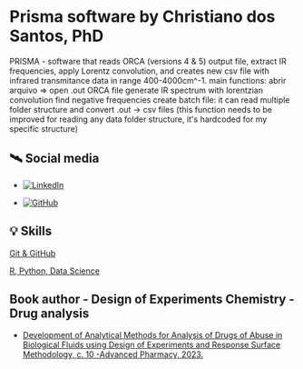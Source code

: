  # Prisma software by Christiano dos Santos, PhD

  PRISMA - software that reads ORCA (versions 4 & 5) output file, extract IR frequencies, apply Lorentz convolution, and creates new csv file with infrared transmitance data in range 400-4000cm^-1.
  main functions: abrir arquivo => open .out ORCA file
  generate IR spectrum with lorentzian convolution
  find negative frequencies
  create batch file: it can read multiple folder structure and  convert .out -> csv files (this function needs to be improved for reading any data folder structure, it's hardcoded for my specific structure)

## 🛰 Social media

- [![LinkedIn](https://img.shields.io/badge/LinkedIn-0077B5?style=for-the-badge&logo=linkedin&logoColor=white)](https://www.linkedin.com/in/christianosantos/)


- [![GitHub](https://img.shields.io/badge/GitHub-100000?style=for-the-badge&logo=github&logoColor=white)](https://github.com/chris-santos)

## 💡 Skills

[Git & GitHub](https://www.dio.me/certificate/19YAT9TY )

[R, Python, Data Science](https://www.linkedin.com/in/christianosantos/details/certifications/)


 
## Book author - Design of Experiments Chemistry - Drug analysis

 - [Development of Analytical Methods for Analysis of Drugs of Abuse in Biological Fluids using Design of Experiments and Response Surface Methodology, c. 10 -Advanced Pharmacy, 2023.](https://benthambooks.com/book/9789815049428/)
